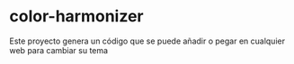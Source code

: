 # color-harmonizer
[//]: # (Description)
Este proyecto genera un código que se puede añadir o pegar en cualquier web para cambiar su tema